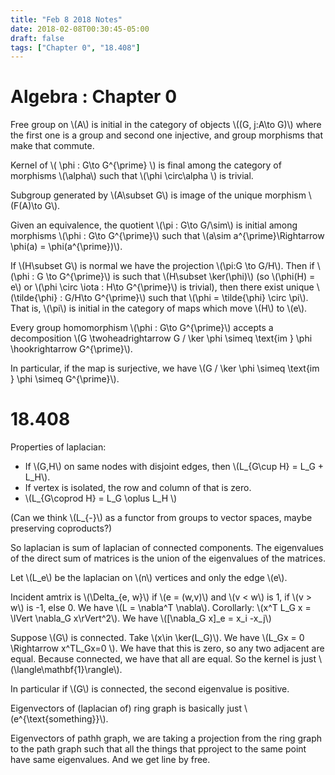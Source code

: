 ```yaml
---
title: "Feb 8 2018 Notes"
date: 2018-02-08T00:30:45-05:00
draft: false
tags: ["Chapter 0", "18.408"]
---
```


# Algebra : Chapter 0

Free group on \\(A\\) is initial in the category of objects \\((G, j:A\to G)\\)
where the first one is a group and second one injective, and group morphisms that make that commute.

Kernel of \\( \phi : G\to G^{\prime} \\) is final among the category of morphisms 
\\(\alpha\\) such that \\(\phi \circ\alpha \\) is trivial. 

Subgroup generated by \\(A\subset G\\) is image of the unique morphism 
\\(F(A)\to G\\).

Given an equivalence, the quotient \\(\pi : G\to G/\sim\\) is initial among morphisms 
\\(\phi : G\to G^{\prime}\\) such that \\(a\sim a^{\prime}\Rightarrow \phi(a) = \phi(a^{\prime})\\).

If \\(H\subset G\\) is normal we have the projection \\(\pi:G \to G/H\\). Then if \\(\phi : G \to G^{\prime}\\) is such that 
\\(H\subset \ker(\phi)\\) (so \\(\phi(H) = e\\) or \\(\phi \circ \iota : H\to G^{\prime}\\)
is trivial), then there exist unique \\(\tilde{\phi} : G/H\to G^{\prime}\\)
such that \\(\phi = \tilde{\phi} \circ \pi\\).
That is, \\(\pi\\) is initial in the category of maps which move \\(H\\) to \\(e\\).

Every group homomorphism \\(\phi : G\to G^{\prime}\\) accepts a decomposition 
\\(G \twoheadrightarrow G / \ker \phi \simeq \text{im } \phi  \hookrightarrow G^{\prime}\\).

In particular, if the map is surjective, we have 
\\(G / \ker \phi \simeq \text{im } \phi  \simeq G^{\prime}\\).

# 18.408

Properties of laplacian:

* If \\(G,H\\) on same nodes with disjoint edges, then 
\\(L_{G\cup H} = L_G + L_H\\).
* If vertex is isolated, the row and column of that is zero.
* \\(L_{G\coprod H} = L_G \oplus L_H \\)

(Can we think \\(L_{-}\\) as a functor from groups to vector spaces, maybe preserving coproducts?)

So laplacian is sum of laplacian of connected components. The eigenvalues of the direct sum of 
matrices is the union of the eigenvalues of the matrices.

Let \\(L_e\\) be the laplacian on \\(n\\) vertices and only the edge \\(e\\).

Incident amtrix is \\(\Delta_{e, w}\\) if \\(e  = (w,v)\\) and \\(v < w\\) is 1,
if \\(v > w\\) is -1, else 0. We have \\(L = \nabla^T \nabla\\).
Corollarly: \\(x^T L_G x = \lVert \nabla_G x\rVert^2\\). 
We have \\([\nabla_G x]_e = x_i -x_j\\)

Suppose \\(G\\) is connected. Take \\(x\in \ker(L_G)\\). We have \\(L_Gx = 0 \Rightarrow
x^TL_Gx=0 \\). We have that this is zero, so any two adjacent are equal. Because connected,
we have that all are equal. So the kernel is just \\(\langle\mathbf{1}\rangle\\).

In particular if \\(G\\) is connected, the second eigenvalue is positive.

Eigenvectors of (laplacian of) ring graph is basically just \\(e^{\text{something}}\\).

Eigenvectors of pathh graph, we are taking a projection from the ring graph to the path graph
such that all the things that pproject to the same point have same eigenvalues. And we get 
line by free.